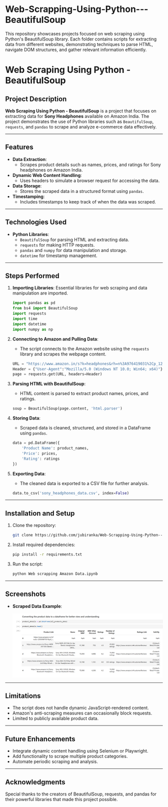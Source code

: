 # Web-Scrapping-Using-Python---BeautifulSoup
This repository showcases projects focused on web scraping using Python's BeautifulSoup library. Each folder contains scripts for extracting data from different websites, demonstrating techniques to parse HTML, navigate DOM structures, and gather relevant information efficiently.
# Web Scraping Using Python - BeautifulSoup

## Project Description

**Web Scraping Using Python - BeautifulSoup** is a project that focuses on extracting data for **Sony Headphones** available on Amazon India. The project demonstrates the use of Python libraries such as `BeautifulSoup`, `requests`, and `pandas` to scrape and analyze e-commerce data effectively.

---

## Features

- **Data Extraction**:
  - Scrapes product details such as names, prices, and ratings for Sony headphones on Amazon India.
- **Dynamic Web Content Handling**:
  - Uses headers to simulate a browser request for accessing the data.
- **Data Storage**:
  - Stores the scraped data in a structured format using `pandas`.
- **Timestamping**:
  - Includes timestamps to keep track of when the data was scraped.

---

## Technologies Used

- **Python Libraries**:
  - `BeautifulSoup` for parsing HTML and extracting data.
  - `requests` for making HTTP requests.
  - `pandas` and `numpy` for data manipulation and storage.
  - `datetime` for timestamp management.

---

## Steps Performed

1. **Importing Libraries**:
   Essential libraries for web scraping and data manipulation are imported.

   ```python
   import pandas as pd
   from bs4 import BeautifulSoup
   import requests
   import time
   import datetime
   import numpy as np
   ```

2. **Connecting to Amazon and Pulling Data**:
   - The script connects to the Amazon website using the `requests` library and scrapes the webpage content.
   ```python
   URL = "https://www.amazon.in/s?k=headphones&rh=n%3A976419031%2Cp_123%3A237204&dc"
   Header = {"User-Agent":"Mozilla/5.0 (Windows NT 10.0; Win64; x64)"}
   page = requests.get(URL, headers=Header)
   ```

3. **Parsing HTML with BeautifulSoup**:
   - HTML content is parsed to extract product names, prices, and ratings.
   ```python
   soup = BeautifulSoup(page.content, 'html.parser')
   ```

4. **Storing Data**:
   - Scraped data is cleaned, structured, and stored in a DataFrame using `pandas`.
   ```python
   data = pd.DataFrame({
       'Product Name': product_names,
       'Price': prices,
       'Rating': ratings
   })
   ```

5. **Exporting Data**:
   - The cleaned data is exported to a CSV file for further analysis.
   ```python
   data.to_csv('sony_headphones_data.csv', index=False)
   ```

---

## Installation and Setup

1. Clone the repository:
   ```bash
   git clone https://github.com/jubiranka/Web-Scrapping-Using-Python---BeautifulSoup
   ```

2. Install required dependencies:
   ```bash
   pip install -r requirements.txt
   ```

3. Run the script:
   ```bash
   python Web scrapping Amazon Data.ipynb
   ```

---

## Screenshots

- **Scraped Data Example**:

  ![Sample Output](https://github.com/jubiranka/Web-Scrapping-Using-Python---BeautifulSoup/blob/main/Amazon%20Sony%20Headphones%20Scrapped%20Data.png)

---

## Limitations

- The script does not handle dynamic JavaScript-rendered content.
- Amazon's anti-scraping measures can occasionally block requests.
- Limited to publicly available product data.

---

## Future Enhancements

- Integrate dynamic content handling using Selenium or Playwright.
- Add functionality to scrape multiple product categories.
- Automate periodic scraping and analysis.

---



## Acknowledgments

Special thanks to the creators of BeautifulSoup, requests, and pandas for their powerful libraries that made this project possible.
